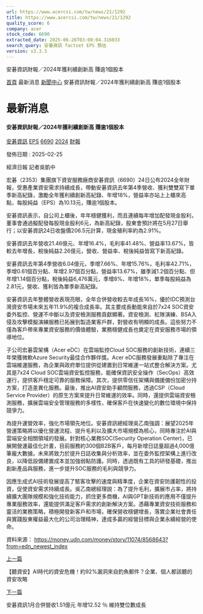 ```yaml
---
url: https://www.acercsi.com/tw/news/21/1292
title: https://www.acercsi.com/tw/news/21/1292
quality_score: 6
company: acer
stock_code: 6690
extracted_date: 2025-06-26T03:08:04.316033
search_query: 安碁資訊 factset EPS 預估
version: v3.3.3
---
```


安碁資訊財報／2024年獲利續創新高 賺逾1個股本



[首頁](/tw/index)
最新消息
[新聞中心](/tw/news/21)
安碁資訊財報／2024年獲利續創新高 賺逾1個股本

# 最新消息

#### 安碁資訊財報／2024年獲利續創新高 賺逾1個股本

[安碁資訊](https://www.google.com/search?q=安碁資訊+site%3Awww.acercsi.com)
[EPS](https://www.google.com/search?q=EPS+site%3Awww.acercsi.com)
[6690](https://www.google.com/search?q=6690+site%3Awww.acercsi.com)
[2024](https://www.google.com/search?q=2024+site%3Awww.acercsi.com)
[財報](https://www.google.com/search?q=財報+site%3Awww.acercsi.com)

發佈日期 : 2025-02-25

經濟日報 記者吳凱中

宏碁（2353）集團旗下資安服務廠商安碁資訊（6690）24日公布2024全年財報，受惠產業資安需求持續成長，帶動安碁資訊去年第4季營收、獲利雙雙寫下單季新高紀錄，激勵全年獲利續創新高紀錄、年增18%，營益率亦站上上櫃來高點，每股純益（EPS）為10.13元，賺逾1個股本。

安碁資訊表示，自公司上櫃後，年年穩健獲利，而且連續每年增加配發現金股利，董事會通過擬配發每股現金股利6元，為新高紀錄，股東會預計將在5月27日舉行；以安碁資訊24日收盤價206.5元計算，現金殖利率約為2.91%。

安碁資訊去年營收21.46億元、年增16.4%，毛利率41.48%、營益率13.67%，皆較去年增長，稅後純益2.26億元，營收、營益率、稅後純益皆寫下新高紀錄。

安碁資訊去年第4季營收6.04億元，季增7.66%、年增15.76%，毛利率42.71%，季增0.61個百分點、年增2.97個百分點，營益率13.67%，雖季減1.2個百分點、但年增1.14個百分點，稅後純益6,476萬元，季增8%、年增18%，單季每股純益為2.81元，營收、獲利皆為單季新高紀錄。

安碁資訊去年整體營收表現亮眼，全年合併營收較去年成長16%，優於IDC預測台灣資安市場未來五年11.9%的複合成長率。其主要成長動能來自於7x24 SOC資安委外監控、營運不中斷以及資安檢測服務貢獻顯著。資安檢測、紅隊演練、BSA入侵及攻擊模擬演練服務已拓展到製造業客戶群，對營收有明顯的成長。這些努力不僅為客戶帶來專業資安服務的價值體驗，業務穩健成長也奠定在資安服務市場的領導地位。

子公司宏碁雲架構（Acer eDC）在雲端監控Cloud SOC服務的創新技術，連續三年榮獲微軟Azure Security最佳合作夥伴獎。Acer eDC服務發展重點除了專注在雲端維運服務，為企業與政府單位提供從建置到日常維運一站式整合解決方案。尤其是7x24 Cloud SOC雲端資安監控服務，能確保資訊安全操作（SecOps）高效運行，提供客戶穩定可靠的服務保障。其次，提供零信任架構與備援備份加密分持方案，打造差異化服務。最後，推出AI資安助手顧問服務，透過CSP（Cloud Service Provider）的原生方案來提升日常維運的效率。同時，還提供雲端資安檢測服務，擴展雲端安全管理服務的多樣性，確保客戶在快速變化的數位環境中保持競爭力。

為提升運營效率，強化市場領先地位。安碁資訊總經理吳乙南強調：展望2025年營運策略將以優化營運流程、提升毛利以及擴大市場規模為核心，同時專注於AI與雲端安全相關領域的發展。針對核心業務SOC(Security Operation Center)，已展開營運最佳化計畫，目前服務約300個B2B客戶，每月新增日誌量超過4,000億筆龐大數據。未來將致力於提升日誌收集與分析效率，並在委外監控架構上進行改良，以降低設備建置成本並加強弱點防護。同時，透過既有工具的研發基礎，推出創新產品與服務，進一步提升SOC服務的毛利與競爭力。

因應生成式AI技術發展提高了駭客攻擊的速度與精準度，企業在資安防護韌性的投資，促使資安需求持續成長。吳乙南總經理說：為了提升毛利，擴展市占率，將持續擴大團隊規模和強化技術能力，抓住更多商機，AI與GPT新技術的應用不僅提升專業服務效率，還能提供滿足客戶需求的創新解決方案。憑藉專業資安技術服務和靈活的業務策略，積極開發新客戶和市場，確保營收穩健增長，落實企業社會責任與實踐股東權益最大化的公司治理精神，達成多贏的經營目標與企業永續經營的使命。

資料來源： <https://money.udn.com/money/story/11074/8568643?from=edn_newest_index>

[上一篇](/tw/news/21/1294)

【聽資安】AI時代的資安危機！約92%漏洞來自釣魚郵件？企業、個人都該聽的資安攻略

[下一篇](/tw/news/21/1290)

安碁資訊1月合併營收1.51億元 年增12.52 ％ 維持雙位數成長